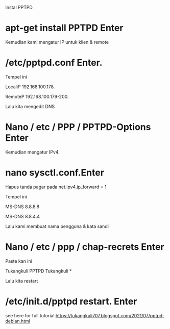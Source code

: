 Instal PPTPD.

# apt-get install PPTPD Enter



Kemudian kami mengatur IP untuk klien & remote

# /etc/pptpd.conf Enter.

Tempel ini

LocaliP 192.168.100.178.

RemoteP 192.168.100.179-200.



Lalu kita mengedit DNS

# Nano / etc / PPP / PPTPD-Options Enter



Kemudian mengatur IPv4.

# nano sysctl.conf.Enter

Hapus tanda pagar pada net.ipv4.ip_forward = 1

Tempel ini

MS-DNS 8.8.8.8

MS-DNS 8.8.4.4



Lalu kami membuat nama pengguna & kata sandi

# Nano / etc / ppp / chap-recrets Enter

Paste kan ini

Tukangkuli     PPTPD     Tukangkuli     *





Lalu kita restart

# /etc/init.d/pptpd restart. Enter



see here for full tutorial https://tukangkuli707.blogspot.com/2021/07/pptpd-debian.html
